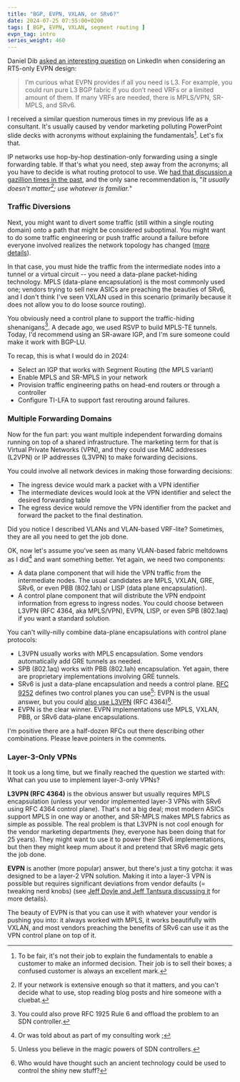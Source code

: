 ```yaml
---
title: "BGP, EVPN, VXLAN, or SRv6?"
date: 2024-07-25 07:55:00+0200
tags: [ BGP, EVPN, VXLAN, segment routing ]
evpn_tag: intro
series_weight: 460
---
```

Daniel Dib [asked an interesting question](https://www.linkedin.com/feed/update/urn:li:activity:7221449552220823552?commentUrn=urn%3Ali%3Acomment%3A%28activity%3A7221449552220823552%2C7221746944149180416%29&dashCommentUrn=urn%3Ali%3Afsd_comment%3A%287221746944149180416%2Curn%3Ali%3Aactivity%3A7221449552220823552%29) on LinkedIn when considering an RT5-only EVPN design:

> I’m curious what EVPN provides if all you need is L3. For example, you could run pure L3 BGP fabric if you don’t need VRFs or a limited amount of them. If many VRFs are needed, there is MPLS/VPN, SR-MPLS, and SRv6.

I received a similar question numerous times in my previous life as a consultant. It's usually caused by vendor marketing polluting PowerPoint slide decks with acronyms without explaining the fundamentals[^HF]. Let's fix that.
<!--more-->
[^HF]: To be fair, it's not their job to explain the fundamentals to enable a customer to make an informed decision. Their job is to sell their boxes; a confused customer is always an excellent mark.

IP networks use hop-by-hop destination-only forwarding using a single forwarding table. If that's what you need, step away from the acronyms; all you have to decide is what routing protocol to use. We [had that discussion a gazillion times in the past](https://blog.ipspace.net/series/dcbgp/), and the only sane recommendation is, "_It usually doesn't matter[^SR]; use whatever is familiar._"

[^SR]: If your network is extensive enough so that it matters, and you can't decide what to use, stop reading blog posts and hire someone with a cluebat.

### Traffic Diversions

Next, you might want to divert some traffic (still within a single routing domain) onto a path that might be considered suboptimal. You might want to do some traffic engineering or push traffic around a failure before everyone involved realizes the network topology has changed ([more details](/series/fast-failover/)).

In that case, you must hide the traffic from the intermediate nodes into a tunnel or a virtual circuit -- you need a data-plane packet-hiding technology. MPLS (data-plane encapsulation) is the most commonly used one; vendors trying to sell new ASICs are preaching the beauties of SRv6, and I don't think I've seen VXLAN used in this scenario (primarily because it does not allow you to do loose source routing).

You obviously need a control plane to support the traffic-hiding shenanigans[^SDNC]. A decade ago, we used RSVP to build MPLS-TE tunnels. Today, I'd recommend using an SR-aware IGP, and I'm sure someone could make it work with BGP-LU.

To recap, this is what I would do in 2024:

* Select an IGP that works with Segment Routing (the MPLS variant)
* Enable MPLS and SR-MPLS in your network
* Provision traffic engineering paths on head-end routers or through a controller
* Configure TI-LFA to support fast rerouting around failures.

[^SDNC]: You could also prove RFC 1925 Rule 6 and offload the problem to an SDN controller.

### Multiple Forwarding Domains

Now for the fun part: you want multiple independent forwarding domains running on top of a shared infrastructure. The marketing term for that is Virtual Private Networks (VPN), and they could use MAC addresses (L2VPN) or IP addresses (L3VPN) to make forwarding decisions.

You could involve all network devices in making those forwarding decisions:

* The ingress device would mark a packet with a VPN identifier
* The intermediate devices would look at the VPN identifier and select the desired forwarding table
* The egress device would remove the VPN identifier from the packet and forward the packet to the final destination.

Did you notice I described VLANs and VLAN-based VRF-lite? Sometimes, they are all you need to get the job done.

OK, now let's assume you've seen as many VLAN-based fabric meltdowns as I did[^WTO] and want something better. Yet again, we need two components:

[^WTO]: Or was told about as part of my consulting work ;

* A data plane component that will hide the VPN traffic from the intermediate nodes. The usual candidates are MPLS, VXLAN, GRE,  SRv6, or even PBB (802.1ah) or LISP (data plane encapsulation).
* A control plane component that will distribute the VPN endpoint information from egress to ingress nodes. You could choose between L3VPN (RFC 4364, aka MPLS/VPN), EVPN, LISP, or even SPB (802.1aq) if you want a standard solution.

You can't willy-nilly combine data-plane encapsulations with control plane protocols:

* L3VPN usually works with MPLS encapsulation. Some vendors automatically add GRE tunnels as needed.
* SPB (802.1aq) works with PBB (802.1ah) encapsulation. Yet again, there are proprietary implementations involving GRE tunnels.
* SRv6 is just a data-plane encapsulation and needs a control plane. [RFC 9252](https://www.rfc-editor.org/rfc/rfc9252.html) defines two control planes you can use[^MPS]: EVPN is the usual answer, but you could [also use L3VPN](https://www.rfc-editor.org/rfc/rfc9252.html#name-bgp-based-l3-service-over-s) (RFC 4364)[^OGNT].
* EVPN is the clear winner. EVPN implementations use MPLS, VXLAN, PBB, or SRv6 data-plane encapsulations.

I'm positive there are a half-dozen RFCs out there describing other combinations. Please leave pointers in the comments.

[^MPS]: Unless you believe in the magic powers of SDN controllers.

[^OGNT]: Who would have thought such an ancient technology could be used to control the shiny new stuff?

### Layer-3-Only VPNs

It took us a long time, but we finally reached the question we started with: What can you use to implement layer-3-only VPNs?

**L3VPN (RFC 4364)** is the obvious answer but usually requires MPLS encapsulation (unless your vendor implemented layer-3 VPNs with SRv6 using RFC 4364 control plane). That's not a big deal; most modern ASICs support MPLS in one way or another, and SR-MPLS makes MPLS fabrics as simple as possible. The real problem is that L3VPN is not cool enough for the vendor marketing departments (hey, everyone has been doing that for 25 years). They might want to use it to power their SRv6 implementations, but then they might keep mum about it and pretend that SRv6 magic gets the job done.

**EVPN** is another (more popular) answer, but there's just a tiny gotcha: it was designed to be a layer-2 VPN solution. Making it into a layer-3 VPN is possible but requires significant deviations from vendor defaults (= tweaking nerd knobs) (see [Jeff Doyle and Jeff Tantsura discussing it](https://www.youtube.com/clip/Ugkx6DMOvh6Hv6nJSyH-fjUEGKtEs2_I4D5T) for more details).

The beauty of EVPN is that you can use it with whatever your vendor is pushing you into: it always worked with MPLS, it works beautifully with VXLAN, and most vendors preaching the benefits of SRv6 can use it as the VPN control plane on top of it.
